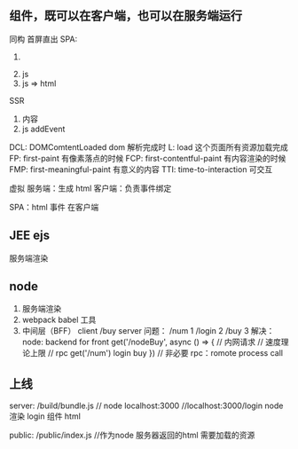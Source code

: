 ## 组件，既可以在客户端，也可以在服务端运行
同构
首屏直出
SPA: 
1. <div id="app"></div>
2. js
3. js => html

SSR
1. <div id="app">内容</div>
2. js addEvent

DCL: DOMComtentLoaded dom 解析完成时
L: load 这个页面所有资源加载完成
FP: first-paint 有像素落点的时候
FCP: first-contentful-paint 有内容渲染的时候
FMP: first-meaningful-paint 有意义的内容
TTI: time-to-interaction 可交互

虚拟
服务端：生成 html
客户端：负责事件绑定

SPA：html 事件 在客户端

## JEE ejs
服务端渲染

## node
1. 服务端渲染
2. webpack babel 工具
3. 中间层（BFF）
   client  /buy  server
   问题：
   /num    1
   /login  2
   /buy    3
   解决：
   node: backend for front
   get('/nodeBuy', async () => {
     // 内网请求
     // 速度理论上限
     // rpc
     get('/num') login buy
   })
   // 非必要
   rpc：romote process call

## 上线
server: /build/bundle.js // node localhost:3000
//localhost:3000/login node 渲染 login 组件 html

public: /public/index.js
//作为node 服务器返回的html 需要加载的资源